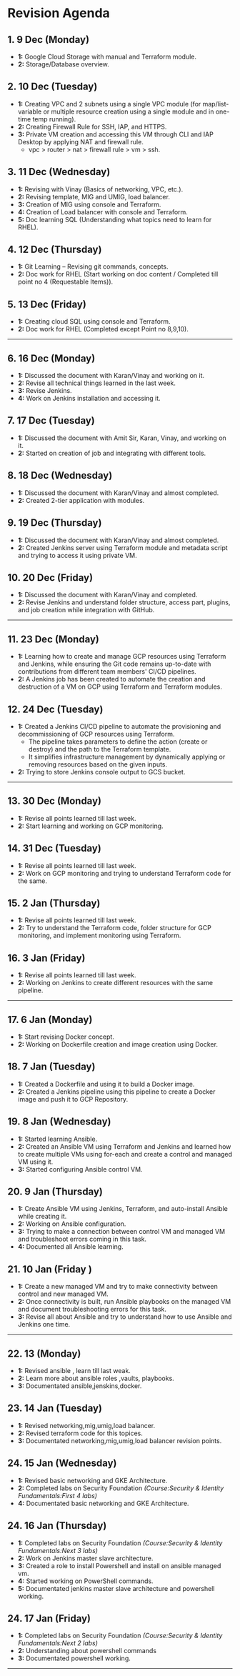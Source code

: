 # Revision Agenda

## 1. 9 Dec (Monday)
- **1:** Google Cloud Storage with manual and Terraform module.
- **2:** Storage/Database overview.

## 2. 10 Dec (Tuesday)
- **1:** Creating VPC and 2 subnets using a single VPC module (for map/list-variable or multiple resource creation using a single module and in one-time temp running).
- **2:** Creating Firewall Rule for SSH, IAP, and HTTPS.
- **3:** Private VM creation and accessing this VM through CLI and IAP Desktop by applying NAT and firewall rule.
   - vpc > router > nat > firewall rule > vm > ssh.

## 3. 11 Dec (Wednesday)
- **1:** Revising with Vinay (Basics of networking, VPC, etc.).
- **2:** Revising template, MIG and UMIG, load balancer.
- **3:** Creation of MIG using console and Terraform.
- **4:** Creation of Load balancer with console and Terraform.
- **5:** Doc learning SQL (Understanding what topics need to learn for RHEL).

## 4. 12 Dec (Thursday)
- **1:** Git Learning – Revising git commands, concepts.
- **2:** Doc work for RHEL (Start working on doc content / Completed till point no 4 (Requestable Items)).

## 5. 13 Dec (Friday)
- **1:** Creating cloud SQL using console and Terraform.
- **2:** Doc work for RHEL (Completed except Point no 8,9,10).
---
## 6. 16 Dec (Monday)
- **1:** Discussed the document with Karan/Vinay and working on it.
- **2:** Revise all technical things learned in the last week.
- **3:** Revise Jenkins.
- **4:** Work on Jenkins installation and accessing it.

## 7. 17 Dec (Tuesday)
- **1:** Discussed the document with Amit Sir, Karan, Vinay, and working on it.
- **2:** Started on creation of job and integrating with different tools.

## 8. 18 Dec (Wednesday)
- **1:** Discussed the document with Karan/Vinay and almost completed.
- **2:** Created 2-tier application with modules.

## 9. 19 Dec (Thursday)
- **1:** Discussed the document with Karan/Vinay and almost completed.
- **2:** Created Jenkins server using Terraform module and metadata script and trying to access it using private VM.

## 10. 20 Dec (Friday)
- **1:** Discussed the document with Karan/Vinay and completed.
- **2:** Revise Jenkins and understand folder structure, access part, plugins, and job creation while integration with GitHub.
---
## 11. 23 Dec (Monday)
- **1:** Learning how to create and manage GCP resources using Terraform and Jenkins, while ensuring the Git code remains up-to-date with contributions from different team members' CI/CD pipelines.
- **2:** A Jenkins job has been created to automate the creation and destruction of a VM on GCP using Terraform and Terraform modules.

## 12. 24 Dec (Tuesday)
- **1:** Created a Jenkins CI/CD pipeline to automate the provisioning and decommissioning of GCP resources using Terraform. 
  - The pipeline takes parameters to define the action (create or destroy) and the path to the Terraform template. 
  - It simplifies infrastructure management by dynamically applying or removing resources based on the given inputs.
- **2:** Trying to store Jenkins console output to GCS bucket.
---
## 13. 30 Dec (Monday)
- **1:** Revise all points learned till last week.
- **2:** Start learning and working on GCP monitoring.

## 14. 31 Dec (Tuesday)
- **1:** Revise all points learned till last week.
- **2:** Work on GCP monitoring and trying to understand Terraform code for the same.

## 15. 2 Jan (Thursday)
- **1:** Revise all points learned till last week.
- **2:** Try to understand the Terraform code, folder structure for GCP monitoring, and implement monitoring using Terraform.

## 16. 3 Jan (Friday)
- **1:** Revise all points learned till last week.
- **2:** Working on Jenkins to create different resources with the same pipeline.
--- 
## 17. 6 Jan (Monday)
- **1:** Start revising Docker concept.
- **2:** Working on Dockerfile creation and image creation using Docker.

## 18. 7 Jan (Tuesday)
- **1:** Created a Dockerfile and using it to build a Docker image.
- **2:** Created a Jenkins pipeline using this pipeline to create a Docker image and push it to GCP Repository.

## 19. 8 Jan (Wednesday)
- **1:** Started learning Ansible.
- **2:** Created an Ansible VM using Terraform and Jenkins and learned how to create multiple VMs using for-each and create a control and managed VM using it.
- **3:** Started configuring Ansible control VM.

## 20. 9 Jan (Thursday)
- **1:** Create Ansible VM using Jenkins, Terraform, and auto-install Ansible while creating it.
- **2:** Working on Ansible configuration.
- **3:** Trying to make a connection between control VM and managed VM and troubleshoot errors coming in this task.
- **4:** Documented all Ansible learning.
## 21. 10 Jan (Friday )
- **1:** Create a new managed VM and try to make connectivity between control and new managed VM.
- **2:** Once connectivity is built, run Ansible playbooks on the managed VM and document troubleshooting errors for this task.
- **3:** Revise all about Ansible and try to understand how to use Ansible and Jenkins one time.
---
## 22. 13  (Monday)
- **1:** Revised ansible , learn till last weak. 
- **2:** Learn more about ansible roles ,vaults, playbooks. 
- **3:** Documentated ansible,jenskins,docker. 
## 23. 14 Jan (Tuesday)
- **1:** Revised networking,mig,umig,load balancer.
- **2:** Revised terraform code for this topices.
- **3:** Documentated networking,mig,umig,load balancer revision points. 
## 24. 15 Jan (Wednesday)
- **1:** Revised basic networking and GKE Architecture. 
- **2:** Completed labs on Security Foundation *(Course:Security & Identity Fundamentals:First 4 labs)*
- **4:** Documentated basic networking and GKE Architecture. 
## 24. 16 Jan (Thursday)
- **1:** Completed labs on Security Foundation *(Course:Security & Identity Fundamentals:Next 3 labs)*
- **2:** Work on Jenkins master slave architecture.
- **3:** Created a role to install Powershell and install on ansible managed vm.
- **4:** Started working on PowerShell commands.
- **5:** Documentated jenkins master slave architecture and powershell working.
## 24. 17 Jan (Friday)
- **1:** Completed labs on Security Foundation *(Course:Security & Identity Fundamentals:Next 2 labs)* 
- **2:** Understanding about powershell commands 
- **3:** Documentated powershell working.
---